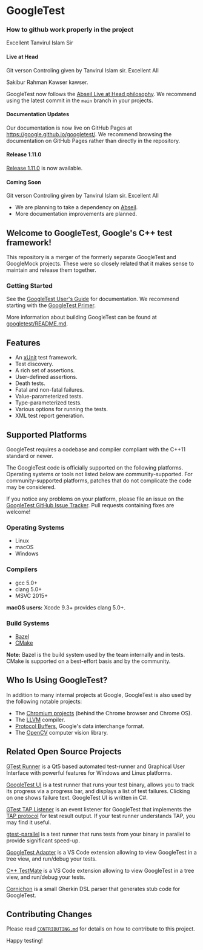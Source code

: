 # GoogleTest

### How to github work properly in the project
Excellent Tanvirul Islam Sir

#### Live at Head

Git verson Controling given by Tanvirul Islam sir.
Excellent All

Sakibur Rahman Kawser kawser.

GoogleTest now follows the
[Abseil Live at Head philosophy](https://abseil.io/about/philosophy#upgrade-support).
We recommend using the latest commit in the `main` branch in your projects.

#### Documentation Updates

Our documentation is now live on GitHub Pages at
https://google.github.io/googletest/. We recommend browsing the documentation on
GitHub Pages rather than directly in the repository.

#### Release 1.11.0

[Release 1.11.0](https://github.com/google/googletest/releases/tag/release-1.11.0)
is now available.

#### Coming Soon
Git verson Controling given by Tanvirul Islam sir.
Excellent All

*   We are planning to take a dependency on
    [Abseil](https://github.com/abseil/abseil-cpp).
*   More documentation improvements are planned.

## Welcome to **GoogleTest**, Google's C++ test framework!

This repository is a merger of the formerly separate GoogleTest and GoogleMock
projects. These were so closely related that it makes sense to maintain and
release them together.

### Getting Started

See the [GoogleTest User's Guide](https://google.github.io/googletest/) for
documentation. We recommend starting with the
[GoogleTest Primer](https://google.github.io/googletest/primer.html).

More information about building GoogleTest can be found at
[googletest/README.md](googletest/README.md).

## Features

*   An [xUnit](https://en.wikipedia.org/wiki/XUnit) test framework.
*   Test discovery.
*   A rich set of assertions.
*   User-defined assertions.
*   Death tests.
*   Fatal and non-fatal failures.
*   Value-parameterized tests.
*   Type-parameterized tests.
*   Various options for running the tests.
*   XML test report generation.

## Supported Platforms

GoogleTest requires a codebase and compiler compliant with the C++11 standard or
newer.

The GoogleTest code is officially supported on the following platforms.
Operating systems or tools not listed below are community-supported. For
community-supported platforms, patches that do not complicate the code may be
considered.

If you notice any problems on your platform, please file an issue on the
[GoogleTest GitHub Issue Tracker](https://github.com/google/googletest/issues).
Pull requests containing fixes are welcome!

### Operating Systems

*   Linux
*   macOS
*   Windows

### Compilers

*   gcc 5.0+
*   clang 5.0+
*   MSVC 2015+

**macOS users:** Xcode 9.3+ provides clang 5.0+.

### Build Systems

*   [Bazel](https://bazel.build/)
*   [CMake](https://cmake.org/)

**Note:** Bazel is the build system used by the team internally and in tests.
CMake is supported on a best-effort basis and by the community.

## Who Is Using GoogleTest?

In addition to many internal projects at Google, GoogleTest is also used by the
following notable projects:

*   The [Chromium projects](http://www.chromium.org/) (behind the Chrome browser
    and Chrome OS).
*   The [LLVM](http://llvm.org/) compiler.
*   [Protocol Buffers](https://github.com/google/protobuf), Google's data
    interchange format.
*   The [OpenCV](http://opencv.org/) computer vision library.

## Related Open Source Projects

[GTest Runner](https://github.com/nholthaus/gtest-runner) is a Qt5 based
automated test-runner and Graphical User Interface with powerful features for
Windows and Linux platforms.

[GoogleTest UI](https://github.com/ospector/gtest-gbar) is a test runner that
runs your test binary, allows you to track its progress via a progress bar, and
displays a list of test failures. Clicking on one shows failure text. GoogleTest
UI is written in C#.

[GTest TAP Listener](https://github.com/kinow/gtest-tap-listener) is an event
listener for GoogleTest that implements the
[TAP protocol](https://en.wikipedia.org/wiki/Test_Anything_Protocol) for test
result output. If your test runner understands TAP, you may find it useful.

[gtest-parallel](https://github.com/google/gtest-parallel) is a test runner that
runs tests from your binary in parallel to provide significant speed-up.

[GoogleTest Adapter](https://marketplace.visualstudio.com/items?itemName=DavidSchuldenfrei.gtest-adapter)
is a VS Code extension allowing to view GoogleTest in a tree view, and run/debug
your tests.

[C++ TestMate](https://github.com/matepek/vscode-catch2-test-adapter) is a VS
Code extension allowing to view GoogleTest in a tree view, and run/debug your
tests.

[Cornichon](https://pypi.org/project/cornichon/) is a small Gherkin DSL parser
that generates stub code for GoogleTest.

## Contributing Changes

Please read
[`CONTRIBUTING.md`](https://github.com/google/googletest/blob/master/CONTRIBUTING.md)
for details on how to contribute to this project.

Happy testing!
